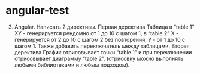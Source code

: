 # angular-test

3. Angular. Написать 2 директивы. Первая деректива Таблица в “table 1” ХУ - генерируется рендомно от 1 до 10 с шагом 1, в “table 2” Х - генерируется от 2 до 10 с шагом 2 без повторений, У - от 1 до 10 с шагом 1. Также добавить переключатель между таблицами. Вторая деректива График отрисовывает точки “table 1” и при переключении отрисовывает диаграмму “table 2”.
(отрисовку можно выполнять любыми библиотеками и любым подходом). 